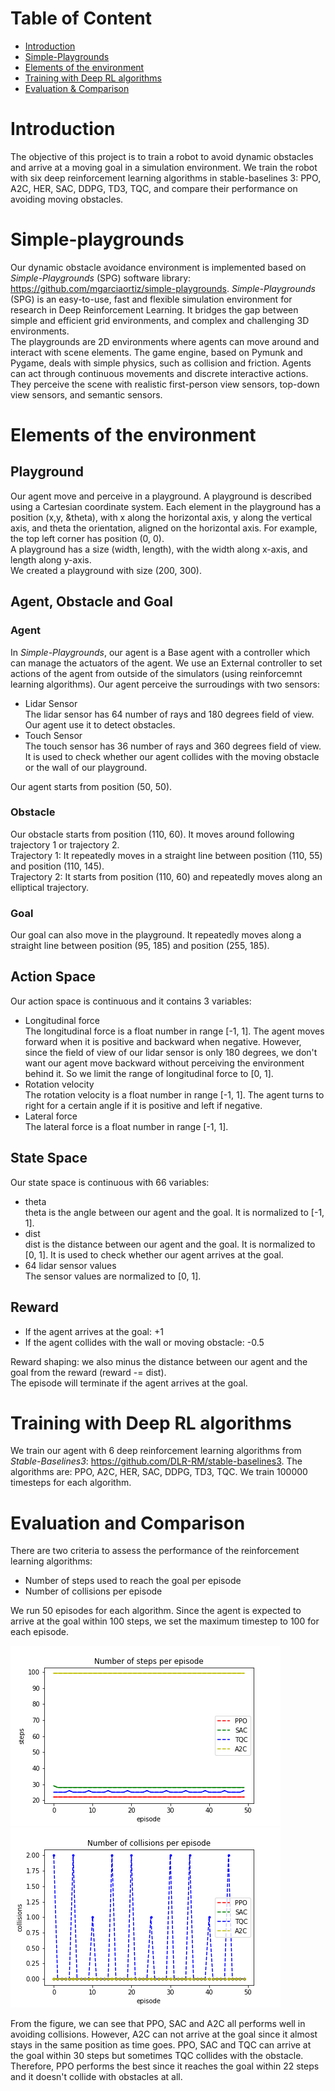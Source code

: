 # Table of Content

- [Introduction](#introduction)
- [Simple-Playgrounds](#simple-playgrounds)
- [Elements of the environment](#elements-of-the-environment)
- [Training with Deep RL algorithms](#training-with-deep-rl-algorithms)
- [Evaluation & Comparison](#evaluation-and-comparison)

# Introduction 
The objective of this project is to train a robot to avoid dynamic obstacles and arrive at a moving goal in a simulation environment. We train the robot with six deep reinforcement learning algorithms in stable-baselines 3: PPO, A2C, HER, SAC, DDPG, TD3, TQC, and compare their performance on avoiding moving obstacles. 

# Simple-playgrounds
Our dynamic obstacle avoidance environment is implemented based on *Simple-Playgrounds* (SPG) software library: https://github.com/mgarciaortiz/simple-playgrounds.  *Simple-Playgrounds* (SPG) is an easy-to-use, fast and flexible simulation environment for research in Deep Reinforcement Learning. It bridges the gap between simple and efficient grid environments, and complex and challenging 3D environments.  
The playgrounds are 2D environments where agents can move around and interact with scene elements. The game engine, based on Pymunk and Pygame, deals with simple physics, such as collision and friction. Agents can act through continuous movements and discrete interactive actions. They perceive the scene with realistic first-person view sensors, top-down view sensors, and semantic sensors.

# Elements of the environment
## Playground
Our agent move and perceive in a playground. A playground is described using a Cartesian coordinate system. Each element in the playground has a position (x,y, &theta), with x along the horizontal axis, y along the vertical axis, and theta the orientation, aligned on the horizontal axis. For example, the top left corner has position (0, 0).  
A playground has a size (width, length), with the width along x-axis, and length along y-axis.  
We created a playground with size (200, 300). 

## Agent, Obstacle and Goal
### Agent
In *Simple-Playgrounds*, our agent is a Base agent with a controller which can manage the actuators of the agent. We use an External controller to set actions of the agent from outside of the simulators (using reinforcemnt learning algorithms). 
Our agent perceive the surroudings with two sensors:
- Lidar Sensor  
The lidar sensor has 64 number of rays and 180 degrees field of view. Our agent use it to detect obstacles. 
- Touch Sensor  
The touch sensor has 36 number of rays and 360 degrees field of view. It is used to check whether our agent collides with the moving obstacle or the wall of our playground.  

Our agent starts from position (50, 50). 
### Obstacle
Our obstacle starts from position (110, 60). It moves around following trajectory 1 or trajectory 2.  
Trajectory 1: It repeatedly moves in a straight line between position (110, 55) and position (110, 145).   
Trajectory 2: It starts from position (110, 60) and repeatedly moves along an elliptical trajectory. 
### Goal
Our goal can also move in the playground. It repeatedly moves along a straight line between position (95, 185) and position (255, 185). 
## Action Space
Our action space is continuous and it contains 3 variables:
- Longitudinal force  
The longitudinal force is a float number in range [-1, 1]. The agent moves forward when it is positive and backward when negative. However, since the field of view of our lidar sensor is only 180 degrees, we don't want our agent move backward without perceiving the environment behind it. So we limit the range of longitudinal force to [0, 1].    
- Rotation velocity       
The rotation velocity is a float number in range [-1, 1]. The agent turns to right for a certain angle if it is positive and left if negative. 
- Lateral force   
The lateral force is a float number in range [-1, 1].

## State Space
Our state space is continuous with 66 variables:
- theta   
theta is the angle between our agent and the goal. It is normalized to [-1, 1].
- dist    
dist is the distance between our agent and the goal. It is normalized to [0, 1]. It is used to check whether our agent arrives at the goal.
- 64 lidar sensor values      
The sensor values are normalized to [0, 1].

## Reward
- If the agent arrives at the goal: +1 
- If the agent collides with the wall or moving obstacle: -0.5 

Reward shaping: we also minus the distance between our agent and the goal from the reward (reward -= dist).   
The episode will terminate if the agent arrives at the goal.

# Training with Deep RL algorithms
We train our agent with 6 deep reinforcement learning algorithms from *Stable-Baselines3*: https://github.com/DLR-RM/stable-baselines3. The algorithms are: PPO, A2C, HER, SAC, DDPG, TD3, TQC. 
We train 100000 timesteps for each algorithm. 

# Evaluation and Comparison
There are two criteria to assess the performance of the reinforcement learning algorithms: 
- Number of steps used to reach the goal per episode 
- Number of collisions per episode

We run 50 episodes for each algorithm. Since the agent is expected to arrive at the goal within 100 steps, we set the maximum timestep to 100 for each episode.

![image](https://github.com/Cindy0725/dynamic-obstacle-avoidance/blob/main/steps_performance.png)
![image](https://github.com/Cindy0725/dynamic-obstacle-avoidance/blob/main/collisions_performance.png)

From the figure, we can see that PPO, SAC and A2C all performs well in avoiding collisions. However, A2C can not arrive at the goal since it almost stays in the same position as time goes. PPO, SAC and TQC can arrive at the goal within 30 steps but sometimes TQC collides with the obstacle. Therefore, PPO performs the best since it reaches the goal within 22 steps and it doesn't collide with obstacles at all. 
